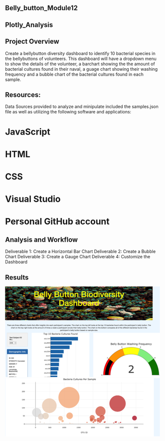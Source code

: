 ## Belly_button_Module12
## Plotly_Analysis
## Project Overview
Create a bellybutton diversity dashboard to identify 10 bacterial species in the bellybuttons of volunteers.
This dashboard will have a dropdown menu to show the details of the volunteer, a barchart showing the the amount of bacterial cultures found in their naval,
a guage chart showing their washing frequency and a bubble chart of the bacterial cultures found in each sample.
## Resources:
Data Sources provided to analyze and minipulate included the samples.json file as well as utilizing the following software and applications:

# JavaScript
# HTML
# CSS
# Visual Studio
# Personal GitHub account
## Analysis and Workflow
Deliverable 1: Create a Horizontal Bar Chart
Deliverable 2: Create a Bubble Chart
Deliverable 3: Create a Gauge Chart 
Deliverable 4: Customize the Dashboard
## Results
![](Bacteria_bellybutton1.png?raw=true)
![](Bacteria_bellybutton2.png?raw=true)


